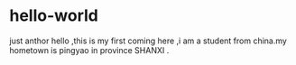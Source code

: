 # hello-world
just anthor 
hello ,this is my first coming here ,i am a student from china.my hometown is pingyao in province  SHANXI .
